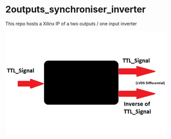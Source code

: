 # 2outputs_synchroniser_inverter
This repo hosts a Xilinx IP of a two outputs / one input inverter  <br />

![Schematic](https://github.com/mohanex/2outputs_synchroniser_inverter/blob/main/IP_schematic.png)
